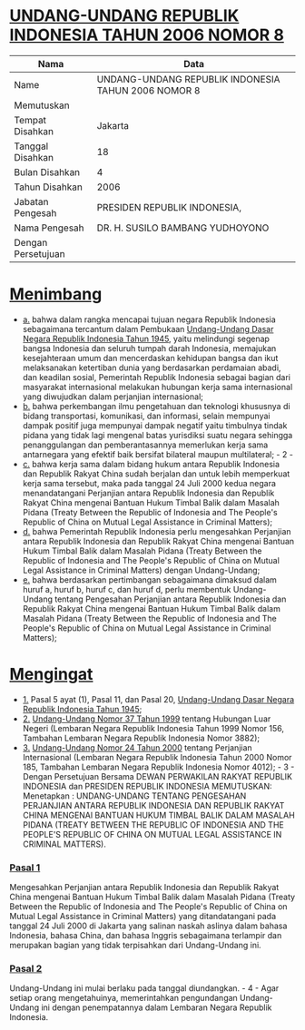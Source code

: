 # [UNDANG-UNDANG REPUBLIK INDONESIA TAHUN 2006 NOMOR 8](http://example.org/legal/document/uu/2006/8)

| Nama | Data |
| ------ | ----- |
|Name|UNDANG-UNDANG REPUBLIK INDONESIA TAHUN 2006 NOMOR 8|
|Memutuskan||
|Tempat Disahkan|Jakarta|
|Tanggal Disahkan|18|
|Bulan Disahkan|4|
|Tahun Disahkan|2006|
|Jabatan Pengesah|PRESIDEN REPUBLIK INDONESIA,|
|Nama Pengesah|DR. H. SUSILO BAMBANG YUDHOYONO|
|Dengan Persetujuan||
# [Menimbang](http://example.org/legal/document/uu/2006/8/menimbang)

* [a.](http://example.org/legal/document/uu/2006/8/menimbang/point/a) bahwa dalam rangka mencapai tujuan negara Republik Indonesia sebagaimana tercantum dalam Pembukaan [Undang-Undang Dasar Negara Republik Indonesia Tahun 1945](http://example.org/legal/document/uu), yaitu melindungi segenap bangsa Indonesia dan seluruh tumpah darah Indonesia, memajukan kesejahteraan umum dan mencerdaskan kehidupan bangsa dan ikut melaksanakan ketertiban dunia yang berdasarkan perdamaian abadi, dan keadilan sosial, Pemerintah Republik Indonesia sebagai bagian dari masyarakat internasional melakukan hubungan kerja sama internasional yang diwujudkan dalam perjanjian internasional;
* [b.](http://example.org/legal/document/uu/2006/8/menimbang/point/b) bahwa perkembangan ilmu pengetahuan dan teknologi khususnya di bidang transportasi, komunikasi, dan informasi, selain mempunyai dampak positif juga mempunyai dampak negatif yaitu timbulnya tindak pidana yang tidak lagi mengenal batas yurisdiksi suatu negara sehingga penanggulangan dan pemberantasannya memerlukan kerja sama antarnegara yang efektif baik bersifat bilateral maupun multilateral; - 2 -
* [c.](http://example.org/legal/document/uu/2006/8/menimbang/point/c) bahwa kerja sama dalam bidang hukum antara Republik Indonesia dan Republik Rakyat China sudah berjalan dan untuk lebih memperkuat kerja sama tersebut, maka pada tanggal 24 Juli 2000 kedua negara menandatangani Perjanjian antara Republik Indonesia dan Republik Rakyat China mengenai Bantuan Hukum Timbal Balik dalam Masalah Pidana (Treaty Between the Republic of Indonesia and The People's Republic of China on Mutual Legal Assistance in Criminal Matters);
* [d.](http://example.org/legal/document/uu/2006/8/menimbang/point/d) bahwa Pemerintah Republik Indonesia perlu mengesahkan Perjanjian antara Republik Indonesia dan Republik Rakyat China mengenai Bantuan Hukum Timbal Balik dalam Masalah Pidana (Treaty Between the Republic of Indonesia and The People's Republic of China on Mutual Legal Assistance in Criminal Matters) dengan Undang-Undang;
* [e.](http://example.org/legal/document/uu/2006/8/menimbang/point/e) bahwa berdasarkan pertimbangan sebagaimana dimaksud dalam huruf a, huruf b, huruf c, dan huruf d, perlu membentuk Undang-Undang tentang Pengesahan Perjanjian antara Republik Indonesia dan Republik Rakyat China mengenai Bantuan Hukum Timbal Balik dalam Masalah Pidana (Treaty Between the Republic of Indonesia and The People's Republic of China on Mutual Legal Assistance in Criminal Matters);
# [Mengingat](http://example.org/legal/document/uu/2006/8/mengingat)

* [1.](http://example.org/legal/document/uu/2006/8/mengingat/point/0001) Pasal 5 ayat (1), Pasal 11, dan Pasal 20, [Undang-Undang Dasar Negara Republik Indonesia Tahun 1945](http://example.org/legal/document/uu);
* [2.](http://example.org/legal/document/uu/2006/8/mengingat/point/0002) [Undang-Undang Nomor 37 Tahun 1999](http://example.org/legal/document/uu/1999/37) tentang Hubungan Luar Negeri (Lembaran Negara Republik Indonesia Tahun 1999 Nomor 156, Tambahan Lembaran Negara Republik Indonesia Nomor 3882);
* [3.](http://example.org/legal/document/uu/2006/8/mengingat/point/0003) [Undang-Undang Nomor 24 Tahun 2000](http://example.org/legal/document/uu/2000/24) tentang Perjanjian Internasional (Lembaran Negara Republik Indonesia Tahun 2000 Nomor 185, Tambahan Lembaran Negara Republik Indonesia Nomor 4012); - 3 - Dengan Persetujuan Bersama DEWAN PERWAKILAN RAKYAT REPUBLIK INDONESIA dan PRESIDEN REPUBLIK INDONESIA MEMUTUSKAN: Menetapkan : UNDANG-UNDANG TENTANG PENGESAHAN PERJANJIAN ANTARA REPUBLIK INDONESIA DAN REPUBLIK RAKYAT CHINA MENGENAl BANTUAN HUKUM TIMBAL BALIK DALAM MASALAH PIDANA (TREATY BETWEEN THE REPUBLIC OF INDONESIA AND THE PEOPLE'S REPUBLIC OF CHINA ON MUTUAL LEGAL ASSISTANCE IN CRIMINAL MATTERS).

### [Pasal 1](http://example.org/legal/document/uu/2006/8/pasal/0001)
Mengesahkan Perjanjian antara Republik Indonesia dan Republik Rakyat China mengenai Bantuan Hukum Timbal Balik dalam Masalah Pidana (Treaty Between the Republic of Indonesia and The People's Republic of China on Mutual Legal Assistance in Criminal Matters) yang ditandatangani pada tanggal 24 Juli 2000 di Jakarta yang salinan naskah aslinya dalam bahasa Indonesia, bahasa China, dan bahasa Inggris sebagaimana terlampir dan merupakan bagian yang tidak terpisahkan dari Undang-Undang ini.


### [Pasal 2](http://example.org/legal/document/uu/2006/8/pasal/0002)
Undang-Undang ini mulai berlaku pada tanggal diundangkan. - 4 - Agar setiap orang mengetahuinya, memerintahkan pengundangan Undang-Undang ini dengan penempatannya dalam Lembaran Negara Republik Indonesia.
